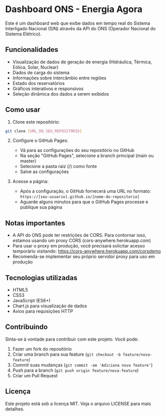# Dashboard ONS - Energia Agora

Este é um dashboard web que exibe dados em tempo real do Sistema Interligado Nacional (SIN) através da API do ONS (Operador Nacional do Sistema Elétrico).

## Funcionalidades

- Visualização de dados de geração de energia (Hidráulica, Térmica, Eólica, Solar, Nuclear)
- Dados de carga do sistema
- Informações sobre intercâmbio entre regiões
- Estado dos reservatórios
- Gráficos interativos e responsivos
- Seleção dinâmica dos dados a serem exibidos

## Como usar

1. Clone este repositório:
```bash
git clone [URL_DO_SEU_REPOSITÓRIO]
```

2. Configure o GitHub Pages:
   - Vá para as configurações do seu repositório no GitHub
   - Na seção "GitHub Pages", selecione a branch principal (main ou master)
   - Selecione a pasta raiz (/) como fonte
   - Salve as configurações

3. Acesse a página:
   - Após a configuração, o GitHub fornecerá uma URL no formato: `https://[seu-usuario].github.io/[nome-do-repositorio]`
   - Aguarde alguns minutos para que o GitHub Pages processe e publique sua página

## Notas importantes

- A API do ONS pode ter restrições de CORS. Para contornar isso, estamos usando um proxy CORS (cors-anywhere.herokuapp.com)
- Para usar o proxy em produção, você precisará solicitar acesso temporário visitando: https://cors-anywhere.herokuapp.com/corsdemo
- Recomenda-se implementar seu próprio servidor proxy para uso em produção

## Tecnologias utilizadas

- HTML5
- CSS3
- JavaScript (ES6+)
- Chart.js para visualização de dados
- Axios para requisições HTTP

## Contribuindo

Sinta-se à vontade para contribuir com este projeto. Você pode:
1. Fazer um fork do repositório
2. Criar uma branch para sua feature (`git checkout -b feature/nova-feature`)
3. Commit suas mudanças (`git commit -am 'Adiciona nova feature'`)
4. Push para a branch (`git push origin feature/nova-feature`)
5. Criar um Pull Request

## Licença

Este projeto está sob a licença MIT. Veja o arquivo LICENSE para mais detalhes. 
